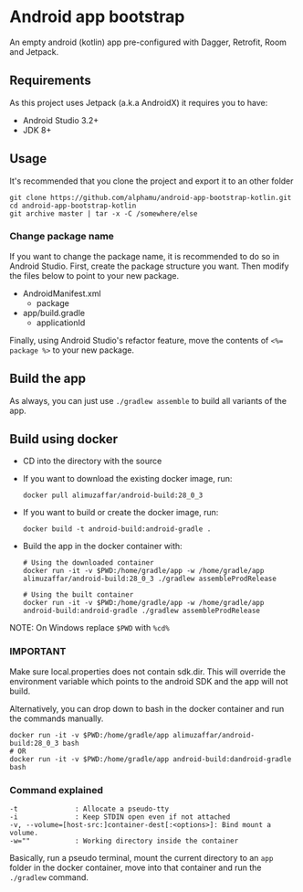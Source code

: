 # Android app bootstrap

An empty android (kotlin) app pre-configured with Dagger, Retrofit, Room and Jetpack.

## Requirements

As this project uses Jetpack (a.k.a AndroidX) it requires you to have:

- Android Studio 3.2+
- JDK 8+

## Usage

It's recommended that you clone the project and export it to an other folder

    git clone https://github.com/alphamu/android-app-bootstrap-kotlin.git
    cd android-app-bootstrap-kotlin
    git archive master | tar -x -C /somewhere/else

### Change package name

If you want to change the package name, it is recommended to do so
in Android Studio. First, create the package structure you want.
Then modify the files below to point to your new package.

- AndroidManifest.xml
    - package
- app/build.gradle
    - applicationId

Finally, using Android Studio's refactor feature, move the contents of
`<%= package %>` to your new package.

## Build the app

As always, you can just use `./gradlew assemble` to build all variants
of the app.

## Build using docker

- CD into the directory with the source

- If you want to download the existing docker image, run:

      docker pull alimuzaffar/android-build:28_0_3

- If you want to build or create the docker image, run:

      docker build -t android-build:android-gradle .

- Build the app in the docker container with:

      # Using the downloaded container
      docker run -it -v $PWD:/home/gradle/app -w /home/gradle/app alimuzaffar/android-build:28_0_3 ./gradlew assembleProdRelease

      # Using the built container
      docker run -it -v $PWD:/home/gradle/app -w /home/gradle/app android-build:android-gradle ./gradlew assembleProdRelease

NOTE: On Windows replace `$PWD` with `%cd%`

### IMPORTANT
Make sure local.properties does not contain sdk.dir. This will override the environment variable which points
to the android SDK and the app will not build.


Alternatively, you can drop down to bash in the docker container and run the commands manually.

    docker run -it -v $PWD:/home/gradle/app alimuzaffar/android-build:28_0_3 bash
    # OR
    docker run -it -v $PWD:/home/gradle/app android-build:dandroid-gradle bash


### Command explained

    -t              : Allocate a pseudo-tty
    -i              : Keep STDIN open even if not attached
    -v, --volume=[host-src:]container-dest[:<options>]: Bind mount a volume.
    -w=""           : Working directory inside the container

Basically, run a pseudo terminal, mount the current directory to an `app` folder in the docker container, move into that container and run the `./gradlew` command.
